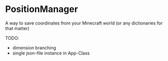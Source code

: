 # PositionManager
A way to save coordinates from your Minecraft world (or any dictionaries for that matter)

TODO:
- dimension branching
- single json-file instance in App-Class

